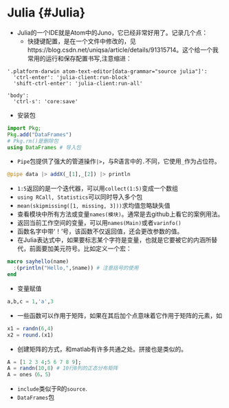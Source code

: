 
# Julia {#Julia}

- Julia的一个IDE就是Atom中的Juno，它已经非常好用了。记录几个点：
  - 快捷键配置，是在一个文件中修改的，见https://blog.csdn.net/uniqsa/article/details/91315714。这个给一个我常用的运行和保存配置书写,注意缩进：
  
```
'.platform-darwin atom-text-editor[data-grammar="source julia"]':
  'ctrl-enter': 'julia-client:run-block'
  'shift-ctrl-enter': 'julia-client:run-all'

'body':
  'ctrl-s': 'core:save'
```
  
- 安装包
```julia
import Pkg;
Pkg.add("DataFrames")
# Pkg.rm()是删除包
using DataFrames # 导入包
```

- `Pipe`包提供了强大的管道操作`|>`，与R语言中的`.`不同，它使用`_`作为占位符。
```julia
@pipe data |> addX(_[1],_[2]) |> println
```
- `1:5`返回的是一个迭代器，可以用`collect(1:5)`变成一个数组
- `using RCall, Statistics`可以同时导入多个包
- `mean(skipmissing([1, missing, 3]))`求均值忽略缺失值
- 查看模块中所有方法或变量`names(模块)`。通常是去github上看它的案例用法。
- 返回当前工作空间的变量，可以用`names(Main)`或者`varinfo()`
- 函数名字中带‘！’号，该函数不仅返回值，还会更改参数的值。
- 在Julia表达式中，如果要标志某个字符是变量，也就是它要被它的内涵所替代，前面要加美元符号。比如定义一个宏：
```julia
macro sayhello(name)
  :(println("Hello,",$name)) # 注意括号的使用
end
```
- 变量赋值
```julia
a,b,c = 1,'a',3 
```
- 一些函数可以作用于矩阵，如果在其后加个点意味着它作用于矩阵的元素，如
```julia
x1 = randn(6,4)
x2 = round.(x1)
```
- 创建矩阵的方式，和matlab有许多共通之处。拼接也是类似的。
```julia
A = [1 2 3 4;5 6 7 8 9];
A = randn(10,8) # 10行8列的正态分布矩阵
A = ones（6，5）
```
- `include`类似于R的`source`.
- `DataFrames`包


